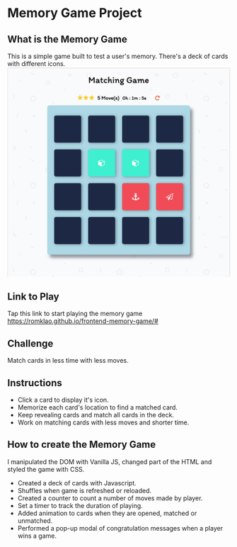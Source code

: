 # Memory Game Project

## What is the Memory Game
This is a simple game built to test a user's memory. There's a deck of cards with different icons.
![snippet](img/memory-game.png)

## Link to Play
Tap this link to start playing the memory game https://romklao.github.io/frontend-memory-game/#

## Challenge
Match cards in less time with less moves.

## Instructions
* Click a card to display it's icon.
* Memorize each card's location to find a matched card.
* Keep revealing cards and match all cards in the deck.
* Work on matching cards with less moves and shorter time.

## How to create the Memory Game
I manipulated the DOM with Vanilla JS, changed part of the HTML and styled the game with CSS.
* Created a deck of cards with Javascript.
* Shuffles when game is refreshed or reloaded.
* Created a counter to count a number of moves made by player.
* Set a timer to track the duration of playing.
* Added animation to cards when they are opened, matched or unmatched.
* Performed a pop-up modal of congratulation messages when a player wins a game.

